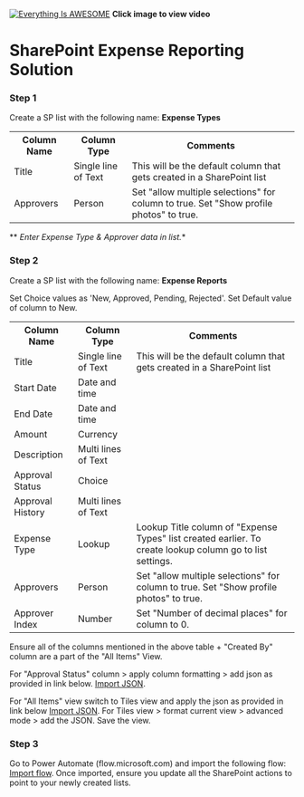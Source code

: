 
[![Everything Is AWESOME](http://img.youtube.com/vi/gb_FUeRjgg4/maxresdefault.jpg)](https://www.youtube.com/watch?v=gb_FUeRjgg4 "Power Automate Multi Level Approval Workflow with SharePoint")
**Click image to view video**

# SharePoint Expense Reporting Solution

### Step 1
Create a SP list with the following name: **Expense Types**

<table>
  <th>Column Name</th>  <th>Column Type</th>  <th>Comments</th> 
  <tr> <td>Title</td>  <td>Single line of Text</td> <td>This will be the default column that gets created in a SharePoint list</td> </tr>
  <tr> <td>Approvers</td>  <td>Person</td> <td> Set "allow multiple selections" for column to true. Set "Show profile photos" to true.</td> </tr>
</table>

** *Enter Expense Type & Approver data in list.** <br> 

### Step 2
Create a SP list with the following name: **Expense Reports**

<table>
  <th>Column Name</th>  <th>Column Type</th>  <th>Comments</th> 
  <tr> <td>Title</td>  <td>Single line of Text</td> <td>This will be the default column that gets created in a SharePoint list</td> </tr>
  <tr> <td>Start Date</td>  <td>Date and time</td> <td>  </td> </tr>
   <tr> <td>End Date</td>  <td>Date and time</td> <td>  </td> </tr>
   <tr> <td>Amount</td>  <td>Currency</td> <td>  </td> </tr>
     <tr> <td>Description</td>  <td>Multi lines of Text</td> <td>  </td> </tr>
       <tr> <td>Approval Status</td>  <td>Choice</td> Set Choice values as 'New, Approved, Pending, Rejected'. Set Default value of column to New.<td>  </td> </tr>
   <tr> <td>Approval History</td>  <td>Multi lines of Text</td> <td>  </td> </tr>
  <tr> <td>Expense Type</td>  <td>Lookup</td> <td> Lookup Title column of "Expense Types" list created earlier. To create lookup column go to list settings.  </td> </tr>
    <tr> <td>Approvers</td>  <td>Person</td> <td> Set "allow multiple selections" for column to true. Set "Show profile photos" to true. </td> </tr>
    <tr> <td>Approver Index</td>  <td>Number</td> <td> Set "Number of decimal places" for column to 0. </td> </tr>
</table>

Ensure all of the columns mentioned in the above table + "Created By" column are a part of the "All Items" View.

For "Approval Status" column > apply column formatting > add json as provided in link below.
[Import JSON](https://github.com/rdorrani/PowerApps/blob/master/DocLibraryBrowser/DocumentLibraryExplorer_20210608135241.zip).

For "All Items" view switch to Tiles view and apply the json as provided in link below
[Import JSON](https://github.com/rdorrani/PowerApps/blob/master/DocLibraryBrowser/DocumentLibraryExplorer_20210608135241.zip).
For Tiles view > format current view > advanced mode > add the JSON.
Save the view.


### Step 3
Go to Power Automate (flow.microsoft.com) and import the following flow:
[Import flow](https://github.com/rdorrani/PowerApps/blob/master/DocLibraryBrowser/DocumentLibraryExplorer_20210608135241.zip).
Once imported, ensure you update all the SharePoint actions to point to your newly created lists.



